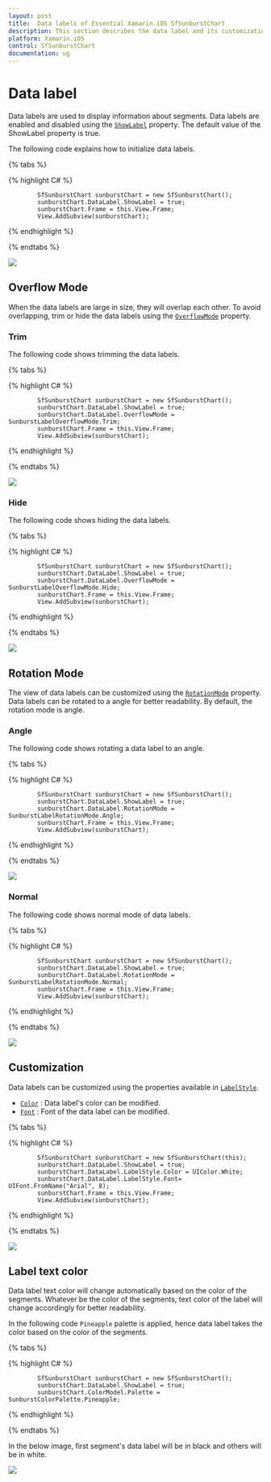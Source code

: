```yaml
---
layout: post
title:  Data labels of Essential Xamarin.iOS SfSunburstChart
description: This section describes the data label and its customization.
platform: Xamarin.iOS
control: SfSunburstChart
documentation: ug
---
```


# Data label

Data labels are used to display information about segments. Data labels are enabled and disabled using the [`ShowLabel`](https://help.syncfusion.com/cr/cref_files/xamarin-ios/sfsunburstchart/Syncfusion.SfSunburstChart.iOS~Syncfusion.SfSunburstChart.iOS.SunburstChartDataLabel~ShowLabel.html) property. The default value of the ShowLabel property is true.

The following code explains how to initialize data labels.

{% tabs %} 

{% highlight C# %} 

            SfSunburstChart sunburstChart = new SfSunburstChart();
            sunburstChart.DataLabel.ShowLabel = true;  
            sunburstChart.Frame = this.View.Frame;
            View.AddSubview(sunburstChart);       

{% endhighlight %}

{% endtabs %} 

![](Datalabel_images/DataLabel.jpg)

## Overflow Mode

When the data labels are large in size, they will overlap each other. To avoid overlapping, trim or hide the data labels using the [`OverflowMode`](https://help.syncfusion.com/cr/cref_files/xamarin-ios/sfsunburstchart/Syncfusion.SfSunburstChart.iOS~Syncfusion.SfSunburstChart.iOS.SunburstChartDataLabel~OverflowMode.html) property.

### Trim

The following code shows trimming the data labels.

{% tabs %} 

{% highlight C# %} 

            SfSunburstChart sunburstChart = new SfSunburstChart();
            sunburstChart.DataLabel.ShowLabel = true; 
            sunburstChart.DataLabel.OverflowMode = SunburstLabelOverflowMode.Trim; 
            sunburstChart.Frame = this.View.Frame;
            View.AddSubview(sunburstChart); 

{% endhighlight %}

{% endtabs %} 

![](Datalabel_images/Trim.jpg)

### Hide

The following code shows hiding the data labels.

{% tabs %}

{% highlight C# %} 

            SfSunburstChart sunburstChart = new SfSunburstChart();
            sunburstChart.DataLabel.ShowLabel = true; 
            sunburstChart.DataLabel.OverflowMode = SunburstLabelOverflowMode.Hide; 
            sunburstChart.Frame = this.View.Frame;
            View.AddSubview(sunburstChart); 

{% endhighlight %}

{% endtabs %} 

![](Datalabel_images/Hide.jpg)

## Rotation Mode

The view of data labels can be customized using the [`RotationMode`](https://help.syncfusion.com/cr/cref_files/xamarin-ios/sfsunburstchart/Syncfusion.SfSunburstChart.iOS~Syncfusion.SfSunburstChart.iOS.SunburstChartDataLabel~RotationMode.html) property. Data labels can be rotated to a angle for better readability. By default, the rotation mode is angle.

### Angle

The following code shows rotating a data label to an angle.

{% tabs %} 

{% highlight C# %} 

            SfSunburstChart sunburstChart = new SfSunburstChart();
            sunburstChart.DataLabel.ShowLabel = true; 
            sunburstChart.DataLabel.RotationMode = SunburstLabelRotationMode.Angle;           
            sunburstChart.Frame = this.View.Frame;
            View.AddSubview(sunburstChart); 

{% endhighlight %}

{% endtabs %} 

![](Datalabel_images/DataLabel.jpg)

### Normal

The following code shows normal mode of data labels.

{% tabs %} 

{% highlight C# %} 

            SfSunburstChart sunburstChart = new SfSunburstChart();
            sunburstChart.DataLabel.ShowLabel = true; 
            sunburstChart.DataLabel.RotationMode = SunburstLabelRotationMode.Normal;         
            sunburstChart.Frame = this.View.Frame;
            View.AddSubview(sunburstChart);   

{% endhighlight %}

{% endtabs %} 

![](Datalabel_images/NormalMode.jpg)

## Customization

Data labels can be customized using the properties available in [`LabelStyle`](https://help.syncfusion.com/cr/cref_files/xamarin-ios/sfsunburstchart/Syncfusion.SfSunburstChart.iOS~Syncfusion.SfSunburstChart.iOS.SunburstChartDataLabel~LabelStyle.html).

* [`Color`](https://help.syncfusion.com/cr/cref_files/xamarin-ios/sfsunburstchart/Syncfusion.SfSunburstChart.iOS~Syncfusion.SfSunburstChart.iOS.SunburstChartLabelStyle~Color.html) : Data label's color can be modified.
* [`Font`](https://help.syncfusion.com/cr/cref_files/xamarin-ios/sfsunburstchart/Syncfusion.SfSunburstChart.iOS~Syncfusion.SfSunburstChart.iOS.SunburstChartLabelStyle~Font.html) : Font of the data label can be modified.

{% tabs %} 

{% highlight C# %} 

            SfSunburstChart sunburstChart = new SfSunburstChart(this);
            sunburstChart.DataLabel.ShowLabel = true;           
            sunburstChart.DataLabel.LabelStyle.Color = UIColor.White;
            sunburstChart.DataLabel.LabelStyle.Font= UIFont.FromName("Arial", 8);          
            sunburstChart.Frame = this.View.Frame;
            View.AddSubview(sunburstChart); 

{% endhighlight %}

{% endtabs %} 

![](Datalabel_images/LabelStyle.jpg)

## Label text color

Data label text color will change automatically based on the color of the segments. Whatever be the color of the segments, text color of the label will change accordingly for better readability.

In the following code `Pineapple` palette is applied, hence data label takes the color based on the color of the segments.

{% tabs %} 

{% highlight C# %}

            SfSunburstChart sunburstChart = new SfSunburstChart();
            sunburstChart.DataLabel.ShowLabel = true;
            sunburstChart.ColorModel.Palette = SunburstColorPalette.Pineapple;

{% endhighlight %}

{% endtabs %} 

In the below image, first segment's data label will be in black and others will be in white.

![](Datalabel_images/DataLabelColor.png)
